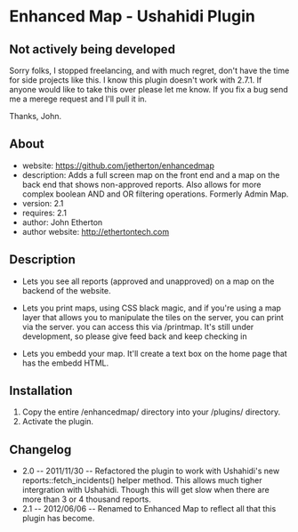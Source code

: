 Enhanced Map - Ushahidi Plugin
=================
Not actively being developed
-----
Sorry folks, I stopped freelancing, and with much regret, don't have the time for side projects like this. I know this plugin doesn't work with 2.7.1. If anyone would like to take this over please let me know. If you fix a bug send me a merege request and I'll pull it in.

Thanks, John.

About
-----
* website: https://github.com/jetherton/enhancedmap
* description: Adds a full screen map on the front end and a map on the back end that shows non-approved reports. Also allows for more complex boolean AND and OR filtering operations. Formerly Admin Map.
* version: 2.1
* requires: 2.1
* author: John Etherton
* author website: http://ethertontech.com

Description
-----------------
* Lets you see all reports (approved and unapproved) on a map on the backend of the website.

* Lets you print maps, using CSS black magic, and if you're using a map layer that allows you 
to manipulate the tiles on the server, you can print via the server. you can access this via
/printmap. It's still under development, so please give feed back and keep checking in

* Lets you embedd your map. It'll create a text box on the home page that has the embedd HTML.


Installation
----------------
1. Copy the entire /enhancedmap/ directory into your /plugins/ directory.
2. Activate the plugin.

Changelog
----------------
* 2.0 -- 2011/11/30 -- Refactored the plugin to work with Ushahidi's new reports::fetch_incidents() helper method. This allows much tigher intergration with Ushahidi. Though this will get slow when there are more than 3 or 4 thousand reports.
* 2.1 -- 2012/06/06 -- Renamed to Enhanced Map to reflect all that this plugin has become.
